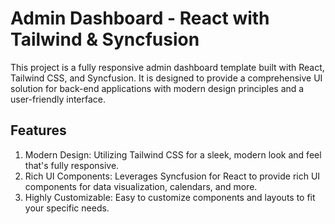 **<h1>Admin Dashboard - React with Tailwind & Syncfusion**</h1>

This project is a fully responsive admin dashboard template built with React, Tailwind CSS, and Syncfusion. It is designed to provide a comprehensive UI solution for back-end applications with modern design principles and a user-friendly interface.

**<h2>Features</h1>**
<ol>
  <li>Modern Design: Utilizing Tailwind CSS for a sleek, modern look and feel that's fully responsive.
</li>
  <li>Rich UI Components: Leverages Syncfusion for React to provide rich UI components for data visualization, calendars, and more.
</li>
  <li>Highly Customizable: Easy to customize components and layouts to fit your specific needs.
</li>
</ol>


